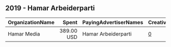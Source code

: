## 2019 - Hamar Arbeiderparti 
|OrganizationName|Spent|PayingAdvertiserNames|CreativeUrls|Impressions|Genders|AgeBrackets|CountryCodes|BillingAddresses|CandidateBallotInformation|
|:---|---:|:---|:---|---:|:---|:---|:---|:---|:---|
|Hamar Media|389.00 USD|Hamar Arbeiderparti|[0](https://www.snap.com/political-ads/asset/ed2ef8f487e3b2d983a111b87adaaa1f003678aba0a7ea6462b167c3751fa948?mediaType=png)|115,959||18+|norway|"Grønnegata 64,Hamar,2315,NO"||
